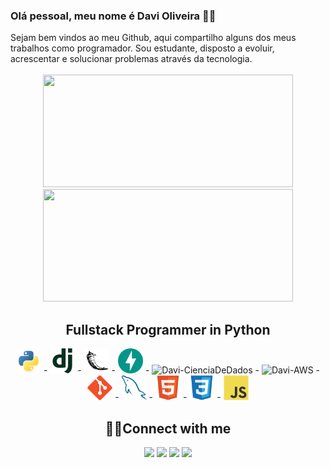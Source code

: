 ### Olá pessoal, meu nome é Davi Oliveira 🤙🏽

<div>
  <lin> Sejam bem vindos ao meu Github, aqui compartilho alguns dos meus trabalhos como programador. Sou estudante, disposto a evoluir, acrescentar e solucionar problemas através da tecnologia.</lin>
</div>
 <br>
  
<div align="center">
  <a>
  <img height="180em" width="400" src="https://github-readme-stats.vercel.app/api?username=davioliveiraes&show_icons=true&theme=dark&include_all_commits=true&count_private=true"/>
  <img height="180em" width="400" src="https://github-readme-stats.vercel.app/api/top-langs/?username=davioliveiraes&layout=compact&langs_count=7&theme=dark"/>

</div>
 
<div align="center">
  <h2> Fullstack Programmer in Python </h2>
  <img alt="Davi-PYTHON" heigth="30" width="40" src="https://raw.githubusercontent.com/devicons/devicon/master/icons/python/python-original.svg"/> -
  <img alt="Davi-Django" heigth="30" width="40" src="https://raw.githubusercontent.com/devicons/devicon/master/icons/django/django-plain.svg"/> -
  <img alt="Davi-Flask" heigth="30" width="40" src="https://raw.githubusercontent.com/devicons/devicon/master/icons/flask/flask-original.svg"/> -
  <img alt="Davi-FastApi" heigth="30" width="40" src="https://raw.githubusercontent.com/devicons/devicon/master/icons/fastapi/fastapi-original.svg"/> -
  <img alt="Davi-CienciaDeDados" heigth="30" width="40" src="https://cdn-icons-png.flaticon.com/128/10817/10817388.png"/> -
  <img alt="Davi-AWS" heigth="30" width="40" src="https://www.pngplay.com/wp-content/uploads/3/Amazon-Web-Services-AWS-Logo-Transparent-PNG.png"/> -
  <img alt="Davi-AWS" heigth="30" width="40" src="https://raw.githubusercontent.com/devicons/devicon/master/icons/git/git-original.svg"/> -
  <img alt="Davi-MYSQL" heigth="30" width="40" src="https://raw.githubusercontent.com/devicons/devicon/master/icons/mysql/mysql-original.svg"/> - 
  <img alt="Davi-HTML5" heigth="30" width="40" src="https://raw.githubusercontent.com/devicons/devicon/master/icons/html5/html5-original.svg"/> -
  <img alt="Davi-CSS3" heigth="30" width="40" src="https://raw.githubusercontent.com/devicons/devicon/master/icons/css3/css3-original.svg"/> -
  <img alt="Davi-JAVASCRIPT" heigth="30" width="40" src="https://raw.githubusercontent.com/devicons/devicon/master/icons/javascript/javascript-original.svg"/> 

</div>
  
<div align="center">
  <h2> 👨‍💻Connect with me</h2>
  <a href="https://www.linkedin.com/in/davi-oliveira-725950192/" target="_blank"><img src="https://img.shields.io/badge/-LinkedIn-%230077B5?style=for-the-badge&logo=linkedin&logoColor=white" target="_blank"></a>
  <a href="https://www.instagram.com/davioliveira_es/?hl=pt-br" target="_blank"><img src="https://img.shields.io/badge/Instagram-E4405F?style=for-the-badge&logo=instagram&logoColor=white" target="_blank"></a>
 <a href="https://discord.com/channels/@Davi Oliveira#5878" target="_blank"><img src="https://img.shields.io/badge/Discord-7289DA?style=for-the-badge&logo=discord&logoColor=white" target="_blank"></a> 
  <a href="mailto:davioliveiraes7@gmail.com"><img src="https://img.shields.io/badge/-Gmail-%23333?style=for-the-badge&logo=gmail&logoColor=white" target="_blank"></a>
</div>
